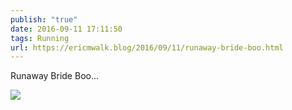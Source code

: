 ```yaml
---
publish: "true"
date: 2016-09-11 17:11:50
tags: Running
url: https://ericmwalk.blog/2016/09/11/runaway-bride-boo.html
---
```


Runaway Bride Boo...

![](https://ericmwalk.blog/uploads/2022/42a6c9a9e0.jpg)